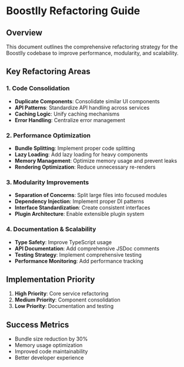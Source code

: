 # Boostlly Refactoring Guide

## Overview
This document outlines the comprehensive refactoring strategy for the Boostlly codebase to improve performance, modularity, and scalability.

## Key Refactoring Areas

### 1. Code Consolidation
- **Duplicate Components**: Consolidate similar UI components
- **API Patterns**: Standardize API handling across services
- **Caching Logic**: Unify caching mechanisms
- **Error Handling**: Centralize error management

### 2. Performance Optimization
- **Bundle Splitting**: Implement proper code splitting
- **Lazy Loading**: Add lazy loading for heavy components
- **Memory Management**: Optimize memory usage and prevent leaks
- **Rendering Optimization**: Reduce unnecessary re-renders

### 3. Modularity Improvements
- **Separation of Concerns**: Split large files into focused modules
- **Dependency Injection**: Implement proper DI patterns
- **Interface Standardization**: Create consistent interfaces
- **Plugin Architecture**: Enable extensible plugin system

### 4. Documentation & Scalability
- **Type Safety**: Improve TypeScript usage
- **API Documentation**: Add comprehensive JSDoc comments
- **Testing Strategy**: Implement comprehensive testing
- **Performance Monitoring**: Add performance tracking

## Implementation Priority

1. **High Priority**: Core service refactoring
2. **Medium Priority**: Component consolidation
3. **Low Priority**: Documentation and testing

## Success Metrics

- Bundle size reduction by 30%
- Memory usage optimization
- Improved code maintainability
- Better developer experience
